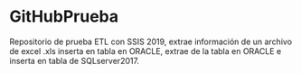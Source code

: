 # GitHubPrueba
Repositorio de prueba
ETL  con SSIS 2019,  extrae información de un archivo de excel .xls inserta en tabla en ORACLE, extrae de la tabla en ORACLE e inserta en tabla de SQLserver2017.
